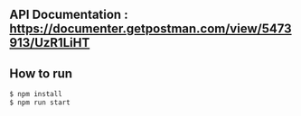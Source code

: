 ## API Documentation : https://documenter.getpostman.com/view/5473913/UzR1LiHT

## How to run
```sh
$ npm install
$ npm run start
```
